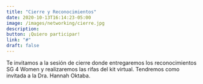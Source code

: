```yaml
---
title: "Cierre y Reconocimientos"
date: 2020-10-13T16:14:23-05:00
image: /images/networking/cierre.jpg
description: 
button: ¡Quiero participar!
link: "#"
draft: false
---
```


Te invitamos a la sesión de cierre donde entregaremos los reconocimientos SG 4 Women y realizaremos las rifas del kit virtual. Tendremos como invitada a la Dra. Hannah Oktaba.